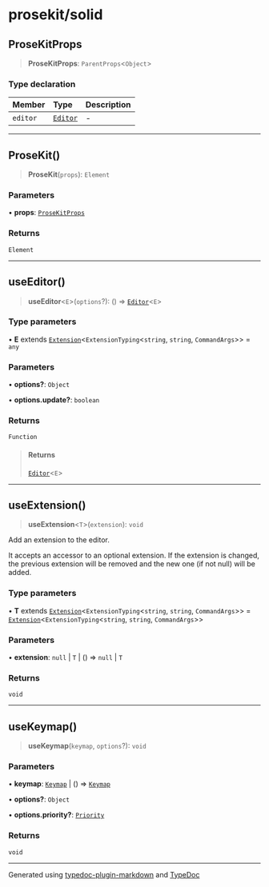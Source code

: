 # prosekit/solid

<a id="ProseKitProps" name="ProseKitProps"></a>

## ProseKitProps

> **ProseKitProps**: `ParentProps`\<`Object`\>

### Type declaration

| Member | Type | Description |
| :------ | :------ | :------ |
| `editor` | [`Editor`](core.md#EditorE) | - |

***

<a id="ProseKit" name="ProseKit"></a>

## ProseKit()

> **ProseKit**(`props`): `Element`

### Parameters

• **props**: [`ProseKitProps`](solid.md#ProseKitProps)

### Returns

`Element`

***

<a id="useEditor" name="useEditor"></a>

## useEditor()

> **useEditor**\<`E`\>(`options`?): () => [`Editor`](core.md#EditorE)\<`E`\>

### Type parameters

• **E** extends [`Extension`](core.md#ExtensionT)\<`ExtensionTyping`\<`string`, `string`, `CommandArgs`\>\> = `any`

### Parameters

• **options?**: `Object`

• **options\.update?**: `boolean`

### Returns

`Function`

> #### Returns
>
> [`Editor`](core.md#EditorE)\<`E`\>
>

***

<a id="useExtension" name="useExtension"></a>

## useExtension()

> **useExtension**\<`T`\>(`extension`): `void`

Add an extension to the editor.

It accepts an accessor to an optional extension. If the extension is changed,
the previous extension will be removed and the new one (if not null) will be
added.

### Type parameters

• **T** extends [`Extension`](core.md#ExtensionT)\<`ExtensionTyping`\<`string`, `string`, `CommandArgs`\>\> = [`Extension`](core.md#ExtensionT)\<`ExtensionTyping`\<`string`, `string`, `CommandArgs`\>\>

### Parameters

• **extension**: `null` \| `T` \| () => `null` \| `T`

### Returns

`void`

***

<a id="useKeymap" name="useKeymap"></a>

## useKeymap()

> **useKeymap**(`keymap`, `options`?): `void`

### Parameters

• **keymap**: [`Keymap`](core.md#Keymap) \| () => [`Keymap`](core.md#Keymap)

• **options?**: `Object`

• **options\.priority?**: [`Priority`](core.md#Priority)

### Returns

`void`

***

Generated using [typedoc-plugin-markdown](https://www.npmjs.com/package/typedoc-plugin-markdown) and [TypeDoc](https://typedoc.org/)

